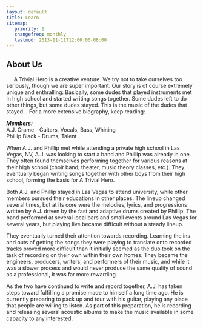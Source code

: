 ```yaml
---
layout: default
title: Learn
sitemap:
   priority: 1
   changefreq: monthly
   lastmod: 2013-11-11T12:00:00-08:00
---
```


About Us
--------

&nbsp;&nbsp;&nbsp;&nbsp;&nbsp;A Trivial Hero is a creative venture. We try not to take ourselves too seriously, though we are super important. Our story is of course extremely unique and enthralling: Basically, some dudes that played instruments met in high school and started writing songs together. Some dudes left to do other things, but some dudes stayed. This is the music of the dudes that stayed... For a more extensive biography, keep reading:
         
***Members:***   
A.J. Crame - Guitars, Vocals, Bass, Whining   
Phillip Black - Drums, Talent

When A.J. and Phillip met while attending a private high school in Las Vegas, NV, A.J. was looking to start a band and Phillip was already in one. They often found themselves performing together for various reasons at their high school (choir band, theater, music theory classes, etc.). They eventually began writing songs together with other boys from their high school, forming the basis for A Trivial Hero.

Both A.J. and Phillip stayed in Las Vegas to attend university, while other members pursued their educations in other places. The lineup changed several times, but at its core were the melodies, lyrics, and progressions written by A.J. driven by the fast and adaptive drums created by Phillip. The band performed at several local bars and small events around Las Vegas for several years, but playing live became difficult without a steady lineup.

They eventually turned their attention towards recording. Learning the ins and outs of getting the songs they were playing to translate onto recorded tracks proved more difficult than it initially seemed as the duo took on the task of recording on their own within their own homes. They became the engineers, producers, writers, and performers of their music, and while it was a slower process and would never produce the same quality of sound as a professional, it was far more rewarding.

As the two have continued to write and record together, A.J. has taken steps toward fulfilling a promise made to himself a long time ago. He is currently preparing to pack up and tour with his guitar, playing any place that people are willing to listen. As part of this preparation, he is recording and releasing several acoustic albums to make the music available in some capacity to any interested.

